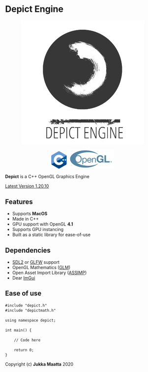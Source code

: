 # Depict Engine
<p align="center">
    <img src="./docs/logo.png" alt="Depict" width="400"/>
</p>
<p align="center">
    <img src="./docs/cpp.png" alt="C++" width="50"/>
    <img src="./docs/opengl.svg" alt="OpenGL" width="150"/>
</p>



**Depict** is a  C++ OpenGL Graphics Engine

[Latest Version 1.20.10](https://github.com/jsmaatta/Depict)

Features
--------
- Supports **MacOS**
- Made in C++
- GPU support with OpenGL **4.1**
- Supports GPU instancing
- Built as a static library for ease-of-use

Dependencies
------------
- [SDL2](https://www.libsdl.org/) or [GLFW](https://github.com/glfw/glfw) support
- OpenGL Mathematics ([GLM](https://github.com/g-truc/glm))
- Open Asset Import Library ([ASSIMP](https://github.com/assimp/assimp))
- Dear [ImGui](https://github.com/ocornut/imgui)

Ease of use
-----------

```
#include "depict.h"
#include "depictmath.h"

using namespace depict;

int main() {

    // Code here

    return 0;
}
```

Copyright (c) **Jukka Maatta** 2020
